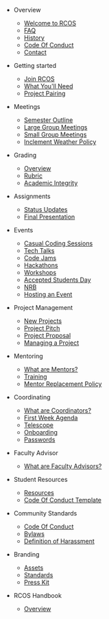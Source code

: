 - Overview

  - [Welcome to RCOS](README.md)
  - [FAQ](overview/faq.md)
  - [History](overview/history.md)
  - [Code Of Conduct](overview/code_of_conduct.md)
  <!-- * [Sponsors](overview/sponsors.md) -->
  - [Contact](overview/contact.md)

- Getting started

  - [Join RCOS](membership/join_rcos.md)
  - [What You'll Need](membership/requirements.md)
  - [Project Pairing](membership/project_pairing.md)

- Meetings

  - [Semester Outline](meetings/semester_outline.md)
  - [Large Group Meetings](meetings/large_group_meetings.md)
  - [Small Group Meetings](meetings/small_group_meetings.md)
  - [Inclement Weather Policy](meetings/inclement_weather.md)

- Grading

  - [Overview](grading/README.md)
  - [Rubric](grading/rubric.md)
  - [Academic Integrity](grading/academic_integrity.md)

- Assignments

  - [Status Updates](grading/status_updates)
  - [Final Presentation](grading/presentations)

- Events

  - [Casual Coding Sessions](events/casual_coding_sessions.md)
  - [Tech Talks](events/tech_talks.md)
  - [Code Jams](events/code_jams.md)
  - [Hackathons](events/hackathons.md)
  - [Workshops](events/workshops.md)
  - [Accepted Students Day](events/accepted_students_day.md)
  - [NRB](events/nrb.md)
  - [Hosting an Event](events/hosting.md)
    <!-- * Work Groups -->
    <!-- * [Overview](work_groups/README.md) -->
    <!-- * [Archival](work_groups/archival.md) -->
    <!-- * [Event Planning](work_groups/event_planning.md) -->
    <!-- * [Outreach](work_groups/outreach.md) -->
    <!-- * [Public Relations](work_groups/public_relations.md) -->
    <!-- * [Sponsorship](work_groups/sponsorship.md) -->
    <!-- * [Student Resources](work_groups/student_resources.md) -->

- Project Management

  - [New Projects](project_management/new_projects)
  - [Project Pitch](project_management/pitch)
  - [Project Proposal](grading/documentation?id=proposal)
  - [Managing a Project](#)

- Mentoring

  - [What are Mentors?](mentoring/README.md)
  - [Training](mentoring/training.md)
  - [Mentor Replacement Policy](mentoring/replacement.md)

- Coordinating

  - [What are Coordinators?](coordinating/README.md)
  - [First Week Agenda](coordinating/agenda.md)
  - [Telescope](coordinating/telescope.md)
  - [Onboarding](coordinating/onboarding.md)
  - [Passwords](coordinating/passwords.md)

- Faculty Advisor

  - [What are Faculty Advisors?](coordinating/faculty.md)

- Student Resources
  <!-- * [Presentation Slides](resources/slides.md) TODO: return when we figure out slides -->

  - [Resources](resources/README.md)
  - [Code Of Conduct Template](community/code_of_conduct_template.md)

- Community Standards

  - [Code Of Conduct](community/CODE_OF_CONDUCT.md)
  - [Bylaws](community/bylaws.md)
  - [Definition of Harassment](community/harassment_guidelines.md)

- Branding

  - [Assets](resources/brand_assets.md)
  - [Standards](resources/brand_standards.md)
  - [Press Kit](resources/press_kit.md)

- RCOS Handbook
  - [Overview](handbook/README.md)
